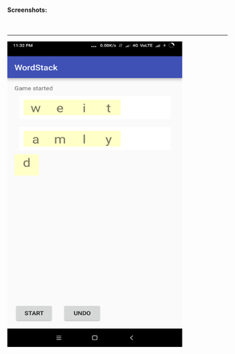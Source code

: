 #### Screenshots:
<br><hr>
<img src="https://github.com/iamjaspreetsingh/applied-cs/blob/master/wordstack/wordstack.png" align="left" height="700" width="400" >